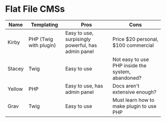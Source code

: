# Flat File CMSs

|Name|Templating|Pros|Cons|
|----|----------|----|----|
|Kirby|PHP (Twig with plugin)|Easy to use, surpisingly powerful, has admin panel|Price $20 personal, $100 commercial|
|Stacey|Twig|Easy to use|Not easy to use PHP inside the system, abandoned?|
|Yellow|PHP|Easy to use, has admin panel|Docs aren't extensive enough?|
|Grav|Twig|Easy to use|Must learn how to make plugin to use PHP|
